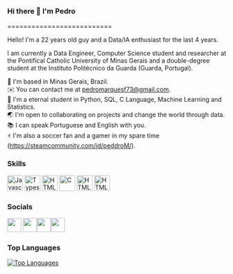### Hi there 👋 I'm Pedro

==========================

Hello! I'm a 22 years old guy and a Data/IA enthusiast for the last 4 years.

I am currently a Data Engineer, Computer Science student and researcher at the Pontifical Catholic University of Minas Gerais and a double-degree student at the Instituto Politécnico da Guarda (Guarda, Portugal).

🔺 I'm based in Minas Gerais, Brazil.<br />
✉️ You can contact me at pedromarquesf73@gmail.com.<br />
🧠 I'm a eternal student in Python, SQL, C Language, Machine Learning and Statistics.<br />
🌏 I'm open to collaborating on projects and change the world through data.<br />
📚 I can speak Portuguese and English with you.<br />
⚡ I'm also a soccer fan and a gamer in my spare time (https://steamcommunity.com/id/peddroM/).<br />

### Skills

<p align="left">
<a target="_blank" rel="noreferrer"><img src="https://img.shields.io/badge/Python-FFD43B?style=for-the-badge&logo=python&logoColor=blue" height="36" alt="Javascript" /></a>
<a target="_blank" rel="noreferrer"><img src="https://img.shields.io/badge/MySQL-005C84?style=for-the-badge&logo=mysql&logoColor=white" height="36" alt="Typescript" /></a>
<a target="_blank" rel="noreferrer"><img src="https://img.shields.io/badge/MongoDB-4EA94B?style=for-the-badge&logo=mongodb&logoColor=white" height="36" alt="HTML5" /></a>
<a target="_blank" rel="noreferrer"><img src="https://img.shields.io/badge/Pandas-2C2D72?style=for-the-badge&logo=pandas&logoColor=white" height="36" alt="C" /></a>
<a target="_blank" rel="noreferrer"><img src="https://img.shields.io/badge/Linux-FCC624?style=for-the-badge&logo=linux&logoColor=black" height="36" alt="HTML5" /></a>
<a target="_blank" rel="noreferrer"><img src="https://img.shields.io/badge/C-00599C?style=for-the-badge&logo=c&logoColor=white" height="36" alt="HTML5" /></a>
</p>

### Socials

<p align="left"> 
  
<a href="https://www.instagram.com/p.marquesf/" target="_blank" rel="noreferrer"><img src="https://raw.githubusercontent.com/danielcranney/readme-generator/main/public/icons/socials/instagram.svg" width="32" height="32" /></a> <a href="https://www.github.com/pmarquesf" target="_blank" rel="noreferrer"><img src="https://raw.githubusercontent.com/danielcranney/readme-generator/main/public/icons/socials/github-dark.svg" width="32" height="32" /></a><a href="https://www.linkedin.com/in/lpedromarques/" target="_blank" rel="noreferrer"><img src="https://raw.githubusercontent.com/danielcranney/readme-generator/main/public/icons/socials/linkedin.svg" width="32" height="32" /></a><a href="https://www.youtube.com/channel/UCVH4rVmZbwO1SMHXIEoIhGQ" target="_blank" rel="noreferrer"><img src="https://raw.githubusercontent.com/danielcranney/readme-generator/main/public/icons/socials/youtube.svg" width="32" height="32" /></a></p>

### Top Languages

<a href="https://github.com/peguimasid" align="left"><img src="https://github-readme-stats-peguimasid.vercel.app/api/top-langs/?username=pmarquesf&layout=compact&title_color=3382ed&hide=css,objective-c,html&text_color=ffffff&icon_color=3382ed&bg_color=171717&hide_border=true&locale=en&custom_title=Top%20%Languages" alt="Top Languages" /></a>
